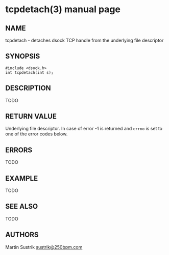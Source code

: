 # tcpdetach(3) manual page

## NAME

tcpdetach - detaches dsock TCP handle from the underlying file descriptor

## SYNOPSIS

```
#include <dsock.h>
int tcpdetach(int s);
```

## DESCRIPTION

TODO

## RETURN VALUE

Underlying file descriptor. In case of error -1 is returned and `errno` is set to one of the error codes below.

## ERRORS

TODO

## EXAMPLE

TODO

## SEE ALSO

TODO

## AUTHORS

Martin Sustrik <sustrik@250bpm.com>

